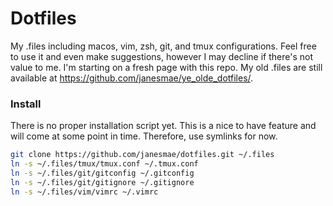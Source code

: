 # Dotfiles

My .files including macos, vim, zsh, git, and tmux configurations. Feel free to use it and even make suggestions, however I may decline if there's not value to me. I'm starting on a fresh page with this repo. My old .files are still available at https://github.com/janesmae/ye_olde_dotfiles/.

### Install

There is no proper installation script yet. This is a nice to have feature and will come at some point in time. Therefore, use symlinks for now.

```bash
git clone https://github.com/janesmae/dotfiles.git ~/.files
ln -s ~/.files/tmux/tmux.conf ~/.tmux.conf
ln -s ~/.files/git/gitconfig ~/.gitconfig
ln -s ~/.files/git/gitignore ~/.gitignore
ln -s ~/.files/vim/vimrc ~/.vimrc
```
